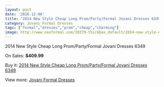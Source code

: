 ```yaml
---
layout: post
date: '2016-12-06'
title: "2014 New Style Cheap Long Prom/Party/Formal Jovani Dresses 6349"
category: Jovani Formal Dresses
tags: ["formal","dresses","prom","cheap","charming"]
image: http://www.neoformal.com/10379-thickbox_default/2014-new-style-cheap-long-prom-party-formal-jovani-dresses-6349.jpg
---
```

2014 New Style Cheap Long Prom/Party/Formal Jovani Dresses 6349

On Sales: **$409.99**
<a href="https://www.neoformal.com/en/jovani-formal-dresses-2014/3603-2014-new-style-cheap-long-prom-party-formal-jovani-dresses-6349.html"><amp-img layout="responsive" width="600" height="600" src="//www.neoformal.com/10379-thickbox_default/2014-new-style-cheap-long-prom-party-formal-jovani-dresses-6349.jpg" alt="2014 New Style Cheap Long Prom/Party/Formal Jovani Dresses 6349 0" /></a>
<a href="https://www.neoformal.com/en/jovani-formal-dresses-2014/3603-2014-new-style-cheap-long-prom-party-formal-jovani-dresses-6349.html"><amp-img layout="responsive" width="600" height="600" src="//www.neoformal.com/10380-thickbox_default/2014-new-style-cheap-long-prom-party-formal-jovani-dresses-6349.jpg" alt="2014 New Style Cheap Long Prom/Party/Formal Jovani Dresses 6349 1" /></a>

Buy it: [2014 New Style Cheap Long Prom/Party/Formal Jovani Dresses 6349](https://www.neoformal.com/en/jovani-formal-dresses-2014/3603-2014-new-style-cheap-long-prom-party-formal-jovani-dresses-6349.html "2014 New Style Cheap Long Prom/Party/Formal Jovani Dresses 6349")

View more: [Jovani Formal Dresses](https://www.neoformal.com/en/49-jovani-formal-dresses-2014 "Jovani Formal Dresses")